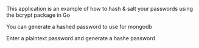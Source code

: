 This application is an example of how to hash & salt your passwords using the bcrypt package in Go

You can generate a hashed password to use for mongodb

Enter a plaintext password and generate a hashe password